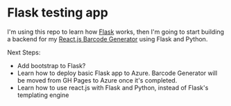 # Flask testing app

I'm using this repo to learn how [Flask](https://flask.palletsprojects.com/en/2.2.x/) works, then I'm going to start building a backend for my [React.js Barcode Generator](https://github.com/jroller33/Barcode-Generator) using Flask and Python.

Next Steps:
- Add bootstrap to Flask?
- Learn how to deploy basic Flask app to Azure. Barcode Generator will be moved from GH Pages to Azure once it's completed.
- Learn how to use react.js with Flask and Python, instead of Flask's templating engine
